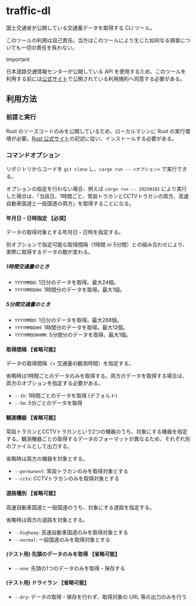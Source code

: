 
# traffic-dl

国土交通省が公開している交通量データを取得する CLI ツール。

このツールの利用は自己責任。当方はこのツールにより生じた如何なる損害についても一切の責任を負わない。

> [!IMPORTANT]
> 日本道路交通情報センターが公開している API を使用するため、このツールを利用する前には[公式サイト](https://www.jartic-open-traffic.org/)で公開されている利用規約へ同意する必要がある。

## 利用方法

### 前提と実行

Rust のソースコードのみを公開しているため、ローカルマシンに Rust の実行環境が必要。[Rust 公式サイト](https://www.rust-lang.org/ja/tools/install)の記述に従い、インストールする必要がある。

### コマンドオプション

リポジトリからコードを `git clone` し、`cargo run -- <オプション>` で実行できる。

オプションの指定を行わない場合、例えば `cargo run -- 20250102` により実行した場合は、「当該日、1時間ごと、常設トラカンとCCTVトラカンの両方、高速自動車国道と一般国道の両方」を取得することになる。

#### 年月日・日時指定 【必須】

データの取得対象とする年月日・日時を指定する。

別オプションで指定可能な取得間隔（1時間 or 5分間）との組み合わせにより、実際に取得するデータの数が変わる。

##### 1時間交通量のとき

- `YYYYMMDD`: 1日分のデータを取得。最大24個。
- `YYYYMMDDHH`: 1時間分のデータを取得。最大1個。

##### 5分間交通量のとき

- `YYYYMMDD`: 1日分のデータを取得。最大288個。
- `YYYYMMDDHH`: 1時間分のデータを取得。最大12個。
- `YYYYMMDDHHMM`: 5分間分のデータを取得。最大1個。

#### 取得間隔 【省略可能】

データの取得間隔（= 交通量の観測時間）を指定する。

省略時は1時間ごとのデータのみを取得する。両方のデータを取得する場合は、両方のオプションを指定する必要がある。

- `--1h`: 1時間ごとのデータを取得 (デフォルト)
- `--5m`: 5分ごとのデータを取得

#### 観測機器 【省略可能】

常設トラカンとCCTVトラカンという2つの機器のうち、対象にする機器を指定する。観測機器ごとの取得するデータのフォーマットが異なるため、それぞれ別のファイルとして出力する。

省略時は両方の機器を対象とする。

- `--permanent`: 常設トラカンのみを取得対象とする
- `--cctv`: CCTVトラカンのみを取得対象とする

#### 道路種別 【省略可能】

高速自動車国道と一般国道のうち、対象にする道路を指定する。

省略時は両方の道路を対象とする。

- `--highway`: 高速自動車国道のみを取得対象とする
- `--normal`: 一般国道のみを取得対象とする

#### (テスト用) 先頭のデータのみを取得 【省略可能】

- `--one`: 先頭の1つのデータのみを取得・保存する

#### (テスト用) ドライラン 【省略可能】

- `--dry`: データの取得・保存を行わず、取得対象の URL 等の出力のみを行う


